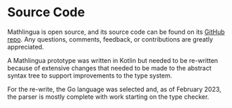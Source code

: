 # Source Code

Mathlingua is open source, and its source code can be found on its [GitHub repo](https://github.com/mathlore/mathlingua).  Any questions, comments, feedback, or contributions are greatly appreciated.

A Mathlingua prototype was written in Kotlin but needed to be re-written because of extensive changes that needed to be made to the abstract syntax tree to support improvements to the type system.

For the re-write, the Go language was selected and, as of February 2023, the parser is mostly complete with work starting on the type checker.
